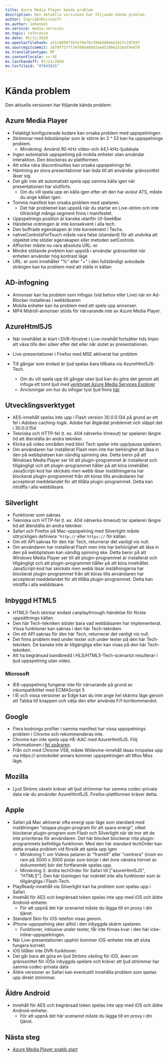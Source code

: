 ```yaml
---
title: Azure Media Player kända problem
description: Den aktuella versionen har följande kända problem.
author: IngridAtMicrosoft
ms.author: inhenkel
ms.service: media-services
ms.topic: reference
ms.date: 05/11/2020
ms.openlocfilehash: a31c089971b7e70e70c5906480deb2b17c197b9f
ms.sourcegitcommit: 3d79f737ff34708b48dd2ae45100e2516af9ed78
ms.translationtype: MT
ms.contentlocale: sv-SE
ms.lasthandoff: 07/23/2020
ms.locfileid: "87043615"
---
```

# <a name="known-issues"></a>Kända problem #

Den aktuella versionen har följande kända problem:

## <a name="azure-media-player"></a>Azure Media Player ##

- Felaktigt konfigurerade kodare kan orsaka problem med uppspelningen
- Strömmar med tidsstämplar som är större än 2 ^ 53 kan ha uppspelnings problem.
  - Minskning: Använd 90-kHz video-och 44,1-kHz-ljudskala
- Ingen automatisk uppspelning på mobila enheter utan användar interaktion. Den blockeras av plattformen.
- Att söka nära discontinuities kan orsaka uppspelnings fel.
- Hämtning av stora presentationer kan leda till att användar gränssnittet låser sig.
- Det går inte att automatiskt spela upp samma källa igen när presentationen har slutförts.
  - Om du vill spela upp en källa igen efter att den har avslut ATS, måste du ange källan igen.
- Tomma manifest kan orsaka problem med spelaren.
  - Det här problemet kan uppstå när du startar en Live-ström och inte tillräckligt många segment finns i manifestet.
- Uppspelnings position är kanske utanför UI-SeekBar.
- Händelse ordningen är inte konsekvent i alla tech.
- Den buffrade egenskapen är inte konsekvent i Techs.
- nativeControlsForTouch måste vara false (standard) för att undvika att objektet inte stöder egenskapen eller metoden setControls
- Affischer måste nu vara absoluta URL: er
- Mindre stötande problem kan uppstå i användar gränssnittet när enheten använder hög kontrast läge
- URL: er som innehåller "%" eller "+" i den fullständigt avkodade strängen kan ha problem med att ställa in källan

## <a name="ad-insertion"></a>AD-infogning ##

- Annonser kan ha problem som infogas (vid behov eller Live) när en Ad-Blocker installeras i webbläsaren
- Mobila enheter kan ha problem med att spela upp annonser.
- MP4 Midroll-annonser stöds för närvarande inte av Azure Media Player.

## <a name="azurehtml5js"></a>AzureHtml5JS ##

- När innehållet är klart i DVR-fönstret i Live-innehåll fortsätter tids linjen att växa tills den söker efter det eller når slutet av presentationen.
- Live-presentationer i Firefox med MSE aktiverat har problem

- Till gångar som endast är ljud spelas bara tillbaka via AzureHtml5JS-Tech.
  - Om du vill spela upp till gångar utan ljud kan du göra det genom att infoga ett tomt ljud med [verktyget Azure Media Services Explorer](https://aka.ms/amse)
  - Anvisningar om hur du infogar tyst ljud finns [här](../previous/media-services-advanced-encoding-with-mes.md#silent_audio)

## <a name="flash"></a>Utvecklingsverktyget ##

- AES-innehåll spelas inte upp i Flash version 30.0.0.134 på grund av ett fel i Adobes caching-logik. Adobe har åtgärdat problemet och släppt det i 30.0.0.154
- Tekniska och HTTP-fel (t. ex. 404 nätverks-timeout) tar spelaren längre tid att återställa än andra tekniker.
- Klicka på video områden med blixt Tech spelar inte upp/pausa spelaren.
- Om användaren har installerat Flash men inte har behörighet att läsa in den på webbplatsen kan oändlig spinning ske. Detta beror på att Windows Media Player ser till att plugin-programmet är installerat och tillgängligt och att plugin-programmet håller på att köra innehållet. JavaScript-kod har skickats men webb läsar inställningarna har blockerat plugin-programmet från att köras tills användaren har accepterat meddelandet för att tillåta plugin-programmet. Detta kan inträffa i alla webbläsare.  

## <a name="silverlight"></a>Silverlight ##

- Funktioner som saknas
- Tekniska och HTTP-fel (t. ex. 404 nätverks-timeout) tar spelaren längre tid att återställa än andra tekniker.
- Safari och Firefox på Mac-uppspelning med Silverlight måste uttryckligen definiera `"http://` eller `https://` för källan.
- Om ett API saknas för den här Tech, returnerar det vanligt vis null.
- Om användaren har installerat Flash men inte har behörighet att läsa in den på webbplatsen kan oändlig spinning ske. Detta beror på att Windows Media Player ser till att plugin-programmet är installerat och tillgängligt och att plugin-programmet håller på att köra innehållet. JavaScript-kod har skickats men webb läsar inställningarna har blockerat plugin-programmet från att köras tills användaren har accepterat meddelandet för att tillåta plugin-programmet. Detta kan inträffa i alla webbläsare.  

## <a name="native-html5"></a>Inbyggd HTML5 ##

- HTML5-Tech skickar endast canplaythrough-händelse för första uppsättnings källan.
- Den här Tech-tekniken stöder bara vad webbläsaren har implementerat.  Vissa funktioner kan saknas i den här Tech-tekniken.  
- Om ett API saknas för den här Tech, returnerar det vanligt vis null.
- Det finns problem med under texter och under texter på den här Tech-tekniken. De kanske inte är tillgängliga eller kan visas på den här Tech-tekniken.
- Att ha begränsad bandbredd i HLS/HTML5-Tech-scenariot resulterar i ljud uppspelning utan video.

### <a name="microsoft"></a>Microsoft ###

- IE8-uppspelning fungerar inte för närvarande på grund av inkompatibilitet med ECMAScript 5
- I IE och vissa versioner av Edge kan du inte ange hel skärms läge genom att Tabba till knappen och välja den eller använda F/f-kortkommandot.

## <a name="google"></a>Google ##

- Flera kodnings profiler i samma manifest har vissa uppspelnings problem i Chrome och rekommenderas inte.
- Chrome kan inte spela upp HE-AAC med AzureHtml5JS. Följ informationen i [fel spåraren](https://bugs.chromium.org/p/chromium/issues/detail?id=534301).
- Från och med Chrome V58, måste Widevine-innehåll läsas in/spelas upp via https://-protokollet annars kommer uppspelningen att Miss Miss läge.

## <a name="mozilla"></a>Mozilla ##

- Ljud Ströms växeln kräver att ljud strömmar har samma codec-privata data när du använder AzureHtml5JS. Firefox-plattformen kräver detta.

## <a name="apple"></a>Apple ##

- Safari på Mac aktiverar ofta energi spar läge som standard med inställningen "stoppa plugin-program för att spara energi", vilket blockerar plugin-program som Flash och Silverlight när de tror att de inte prioriteras för användaren. Det här blocket blockerar inte plugin-programmets befintliga funktioner. Med den här standard techOrder kan detta orsaka problem vid försök att spela upp igen
  - Minskning 1: om Videos pelaren är "framtill" eller "centrera" (inom en ram på 3000 x 3000 pixlar som börjar i det övre vänstra hörnet av dokumentet) bör det fortfarande spelas upp.
  - Minskning 2: ändra techOrder för Safari till ["azureHtml5JS", "HTML5"]. Den här lösningen har indirekt inte alla funktioner som är tillgängliga i Flash-Tech.
- PlayReady-innehåll via Silverlight kan ha problem som spelas upp i Safari.
- Innehåll för AES och begränsad token spelas inte upp med iOS och äldre Android-enheter.
  - För att uppnå det här scenariot måste du lägga till en proxy i din tjänst.
- Standard Skin för iOS-telefon visas genom.
- iPhone-uppspelning sker alltid i den inbyggda skärm spelaren.
  - Funktioner, inklusive under texter, får inte finnas kvar i den här icke-inline-uppspelningen.
- När Live-presentationen upphör kommer iOS-enheter inte att sluta fungera korrekt.
- iOS tillåter inte DVR-funktioner.
- Det går bara att göra en ljud Ströms växling för iOS, även om gränssnittet för iOSs inbyggda spelare och kräver att ljud strömmar har samma codec-privata data
- Äldre versioner av Safari kan eventuellt innehålla problem som spelas upp direkt strömmar.

## <a name="older-android"></a>Äldre Android ##

- Innehåll för AES och begränsad token spelas inte upp med iOS och äldre Android-enheter.
  - För att uppnå det här scenariot måste du lägga till en proxy i din tjänst.

## <a name="next-steps"></a>Nästa steg ##

- [Azure Media Player snabb start](azure-media-player-quickstart.md)
